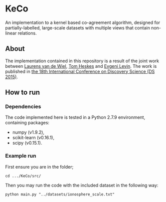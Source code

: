 # KeCo #
An implementation to a kernel based co-agreement algorithm, designed for partially-labelled, large-scale datasets
with multiple views that contain non-linear relations.

## About ##

The implementation contained in this repository is a result of the joint work between [Laurens van de Wiel](https://nl.linkedin.com/in/laurensvdwiel), [Tom Heskes](http://www.cs.ru.nl/~tomh/) and [Evgeni Levin](http://www.learning-machines.com/). The work is published in [the 18th International Conference on Discovery Science (DS 2015)](https://ds2015.cs.dal.ca/).

## How to run ##

### Dependencies ###

The code implemented here is tested in a Python 2.7.9 environment, containing packages:

* numpy (v1.9.2),
* scikit-learn (v0.16.1),
* scipy (v0.15.1).

### Example run ###

First ensure you are in the folder;

	cd .../KeCo/src/

Then you may run the code with the included dataset in the following way:

	python main.py "../datasets/ionosphere_scale.txt"
